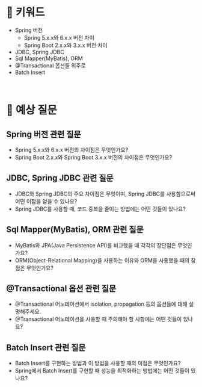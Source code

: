# 📍 키워드

- Spring 버전
    - Spring 5.x.x와 6.x.x 버전 차이
    - Spring Boot 2.x.x와 3.x.x 버전 차이
- JDBC, Spring JDBC
- Sql Mapper(MyBatis), ORM
- @Transactional 옵션들 위주로
- Batch Insert

<br>

# 📍 예상 질문
## Spring 버전 관련 질문
- Spring 5.x.x와 6.x.x 버전의 차이점은 무엇인가요?
- Spring Boot 2.x.x와 Spring Boot 3.x.x 버전의 차이점은 무엇인가요?
## JDBC, Spring JDBC 관련 질문
- JDBC와 Spring JDBC의 주요 차이점은 무엇이며, Spring JDBC를 사용함으로써 어떤 이점을 얻을 수 있나요?
- Spring JDBC를 사용할 때, 코드 중복을 줄이는 방법에는 어떤 것들이 있나요?
## Sql Mapper(MyBatis), ORM 관련 질문
- MyBatis와 JPA(Java Persistence API)를 비교했을 때 각각의 장단점은 무엇인가요?
- ORM(Object-Relational Mapping)을 사용하는 이유와 ORM을 사용했을 때의 장점은 무엇인가요?
## @Transactional 옵션 관련 질문
- @Transactional 어노테이션에서 isolation, propagation 등의 옵션들에 대해 설명해주세요.
- @Transactional 어노테이션을 사용할 때 주의해야 할 사항에는 어떤 것들이 있나요?
## Batch Insert 관련 질문
- Batch Insert를 구현하는 방법과 이 방법을 사용할 때의 이점은 무엇인가요?
- Spring에서 Batch Insert를 구현할 때 성능을 최적화하는 방법에는 어떤 것들이 있나요?